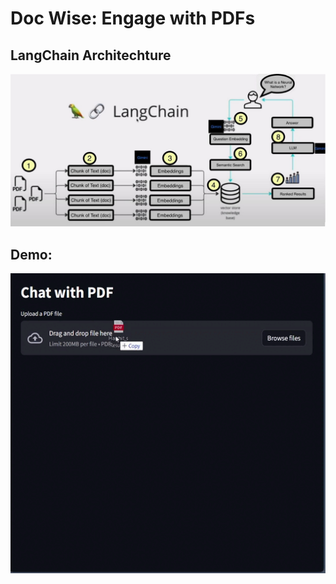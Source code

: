 # Doc Wise: Engage with PDFs

## LangChain Architechture
<img src="https://github.com/iamrajharshit/RAGapps/blob/main/assets/img/LangChain%20for%20RAG.jpg">


## Demo:

<img src="https://github.com/iamrajharshit/RAGapps/blob/main/assets/Demo.gif" width="1080" height="480" />

